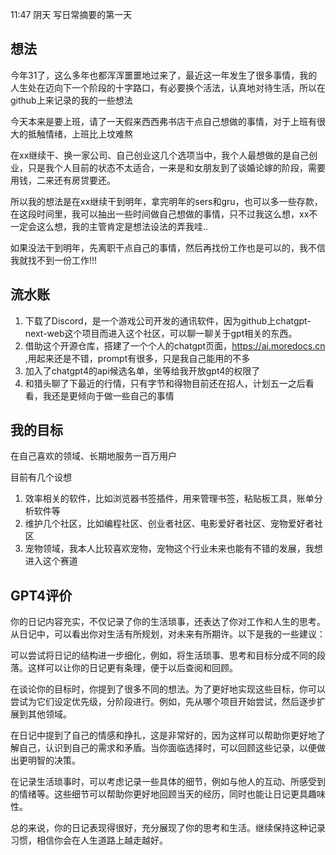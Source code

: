 11:47 阴天 写日常摘要的第一天

## 想法
今年31了，这么多年也都浑浑噩噩地过来了，最近这一年发生了很多事情，我的人生处在迈向下一个阶段的十字路口，有必要换个活法，认真地对待生活，所以在github上来记录的我的一些想法

今天本来是要上班，请了一天假来西西弗书店干点自己想做的事情，对于上班有很大的抵触情绪，上班比上坟难熬

在xx继续干、换一家公司、自己创业这几个选项当中，我个人最想做的是自己创业，只是我个人目前的状态不太适合，一来是和女朋友到了谈婚论嫁的阶段，需要用钱，二来还有房贷要还。

所以我的想法是在xx继续干到明年，拿完明年的sers和gru，也可以多一些存款，在这段时间里，我可以抽出一些时间做自己想做的事情，只不过我这么想，xx不一定会这么想，我的主管肯定是想法设法的弄我哇..

如果没法干到明年，先离职干点自己的事情，然后再找份工作也是可以的，我不信我就找不到一份工作!!!


## 流水账
1. 下载了Discord，是一个游戏公司开发的通讯软件，因为github上chatgpt-next-web这个项目而进入这个社区，可以聊一聊关于gpt相关的东西。
2. 借助这个开源仓库，搭建了一个个人的chatgpt页面，https://ai.moredocs.cn ,用起来还是不错，prompt有很多，只是我自己能用的不多
3. 加入了chatgpt4的api候选名单，坐等给我开放gpt4的权限了
4. 和猎头聊了下最近的行情，只有字节和得物目前还在招人，计划五一之后看看，我还是更倾向于做一些自己的事情


## 我的目标
在自己喜欢的领域、长期地服务一百万用户


目前有几个设想
1. 效率相关的软件，比如浏览器书签插件，用来管理书签，粘贴板工具，账单分析软件等
2. 维护几个社区，比如编程社区、创业者社区、电影爱好者社区、宠物爱好者社区
3. 宠物领域，我本人比较喜欢宠物，宠物这个行业未来也能有不错的发展，我想进入这个赛道





## GPT4评价
你的日记内容充实，不仅记录了你的生活琐事，还表达了你对工作和人生的思考。从日记中，可以看出你对生活有所规划，对未来有所期许。以下是我的一些建议：

可以尝试将日记的结构进一步细化，例如，将生活琐事、思考和目标分成不同的段落。这样可以让你的日记更有条理，便于以后查阅和回顾。

在谈论你的目标时，你提到了很多不同的想法。为了更好地实现这些目标，你可以尝试为它们设定优先级，分阶段进行。例如，先从哪个项目开始尝试，然后逐步扩展到其他领域。

在日记中提到了自己的情感和挣扎，这是非常好的，因为这样可以帮助你更好地了解自己，认识到自己的需求和矛盾。当你面临选择时，可以回顾这些记录，以便做出更明智的决策。

在记录生活琐事时，可以考虑记录一些具体的细节，例如与他人的互动、所感受到的情绪等。这些细节可以帮助你更好地回顾当天的经历，同时也能让日记更具趣味性。

总的来说，你的日记表现得很好，充分展现了你的思考和生活。继续保持这种记录习惯，相信你会在人生道路上越走越好。

